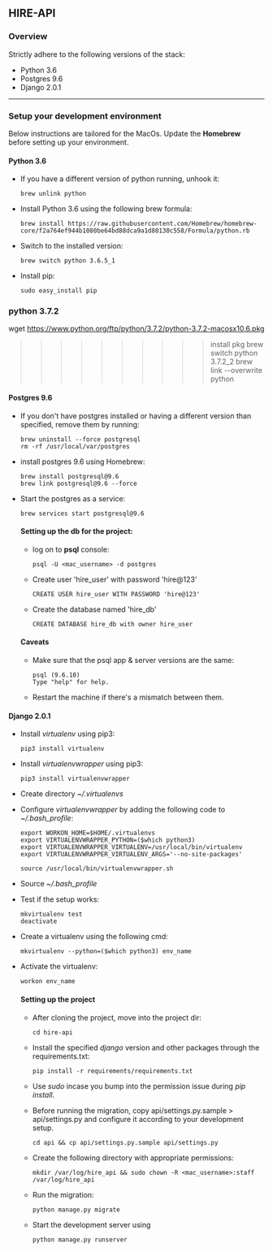 ## HIRE-API

### Overview


Strictly adhere to the following versions of the stack:

- Python 3.6
- Postgres 9.6
- Django 2.0.1

---


### Setup your development environment

Below instructions are tailored for the MacOs. Update the **Homebrew** before setting up your environment.


#### Python 3.6

- If you have a different version of python running, unhook it:

    `brew unlink python`

- Install Python 3.6 using the following brew formula:

    `
    brew install https://raw.githubusercontent.com/Homebrew/homebrew-core/f2a764ef944b1080be64bd88dca9a1d80130c558/Formula/python.rb
    `

- Switch to the installed version:

    `brew switch python 3.6.5_1`

- Install pip:

    `sudo easy_install pip`



### python 3.7.2

wget https://www.python.org/ftp/python/3.7.2/python-3.7.2-macosx10.6.pkg

>>>>>>>>>>install pkg
brew switch python 3.7.2_2
brew link --overwrite python





#### Postgres 9.6

- If you don't have postgres installed or having a different version than specified, remove them by running:

    ```
    brew uninstall --force postgresql
    rm -rf /usr/local/var/postgres
    ```

- install postgres 9.6 using Homebrew:

    ```
    brew install postgresql@9.6
    brew link postgresql@9.6 --force
    ```

- Start the postgres as a service:

    `brew services start postgresql@9.6`


    #### Setting up the db for the project:

    - log on to **psql** console:

        `psql -U <mac_username> -d postgres`

    - Create user 'hire_user' with password 'hire@123'

        `CREATE USER hire_user WITH PASSWORD 'hire@123'`

    - Create the database named 'hire_db'

        `CREATE DATABASE hire_db with owner hire_user`

    #### Caveats

    - Make sure that the psql app & server versions are the same:

        ```
        psql (9.6.10)
        Type "help" for help.
        ```

    - Restart the machine if there's a mismatch between them.


#### Django 2.0.1

- Install *virtualenv* using pip3:

    `pip3 install virtualenv`

- Install *virtualenvwrapper* using pip3:

    `pip3 install virtualenvwrapper`

- Create directory *~/.virtualenvs*

- Configure *virtualenvwrapper* by adding the following code to *~/.bash_profile*:

    ```
    export WORKON_HOME=$HOME/.virtualenvs
    export VIRTUALENVWRAPPER_PYTHON=($which python3)
    export VIRTUALENVWRAPPER_VIRTUALENV=/usr/local/bin/virtualenv
    export VIRTUALENVWRAPPER_VIRTUALENV_ARGS='--no-site-packages'

    source /usr/local/bin/virtualenvwrapper.sh
    ```

- Source *~/.bash_profile*

- Test if the setup works:

    ```
    mkvirtualenv test
    deactivate
    ```

- Create a virtualenv using the following cmd:

    `mkvirtualenv --python=($which python3) env_name`

- Activate the virtualenv:

    `workon env_name`

    #### Setting up the project

    - After cloning the project, move into the project dir:

        `cd hire-api`

    - Install the specified *django* version and other packages through the requirements.txt:

        `pip install -r requirements/requirements.txt`

    - Use *sudo* incase you bump into the permission issue during *pip install*.

    - Before running the migration, copy api/settings.py.sample > api/settings.py and configure it according to your development setup.

        `cd api && cp api/settings.py.sample api/settings.py`

    - Create the following directory with appropriate permissions:

        `mkdir /var/log/hire_api && sudo chown -R <mac_username>:staff /var/log/hire_api`

    - Run the migration:

        `python manage.py migrate`

    - Start the development server using

        `python manage.py runserver`
